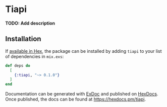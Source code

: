 # Tiapi

**TODO: Add description**

## Installation

If [available in Hex](https://hex.pm/docs/publish), the package can be installed
by adding `tiapi` to your list of dependencies in `mix.exs`:

```elixir
def deps do
  [
    {:tiapi, "~> 0.1.0"}
  ]
end
```

Documentation can be generated with [ExDoc](https://github.com/elixir-lang/ex_doc)
and published on [HexDocs](https://hexdocs.pm). Once published, the docs can
be found at <https://hexdocs.pm/tiapi>.

